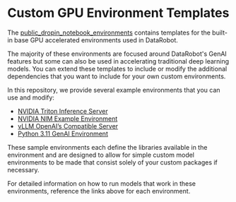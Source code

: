  # Custom GPU Environment Templates
The [public_dropin_notebook_environments](https://github.com/datarobot/datarobot-user-models/tree/master/public_dropin_notebook_environments)
contains templates for the built-in base GPU accelerated environments used in DataRobot.

The majority of these environments are focused around DataRobot's GenAI features but some can also be used in accelerating traditional deep learning models. You can extend these templates to include or modify the additional
dependencies that you want to include for your own custom environments.

In this repository, we provide several example environments that you can use and modify:
* [NVIDIA Triton Inference Server](triton_server)
* [NVIDIA NIM Example Environment](nim_llm)
* [vLLM OpenAI’s Compatible Server](vllm)
* [Python 3.11 GenAI Environment](python311_genai)

These sample environments each define the libraries available in the environment
and are designed to allow for simple custom model environments to be made that
consist solely of your custom packages if necessary.

For detailed information on how to run models that work in these environments,
reference the links above for each environment.
